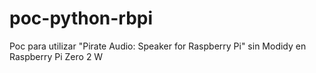 # poc-python-rbpi

Poc para utilizar "Pirate Audio: Speaker for Raspberry Pi" sin Modidy en Raspberry Pi Zero 2 W